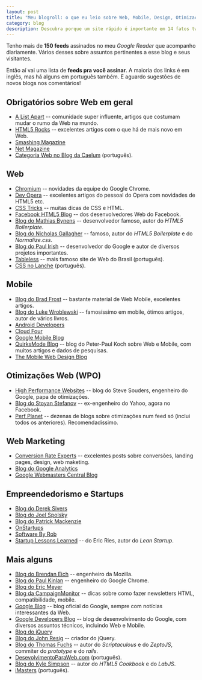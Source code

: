 ```yaml
---
layout: post
title: "Meu blogroll: o que eu leio sobre Web, Mobile, Design, Otimizações e afins"
category: blog
description: Descubra porque um site rápido é importante em 14 fatos tweetáveis
---
```


Tenho mais de **150 feeds** assinados no meu *Google Reader* que acompanho diariamente. Vários desses sobre assuntos pertinentes a esse blog e seus visitantes.

Então aí vai uma lista de **feeds pra você assinar**. A maioria dos links é em inglês, mas há alguns em português também. E aguardo sugestões de novos blogs nos comentários!

## Obrigatórios sobre Web em geral

* [A List Apart](http://www.alistapart.com/) -- comunidade super influente, artigos que costumam mudar o rumo da Web na mundo.
* [HTML5 Rocks](http://www.html5rocks.com/en/) -- excelentes artigos com o que há de mais novo em Web.
* [Smashing Magazine](http://www.smashingmagazine.com)
* [Net Magazine](http://www.netmagazine.com)
* [Categoria Web no Blog da Caelum](http://blog.caelum.com.br/category/web-design/) (português).

## Web

* [Chromium](http://blog.chromium.org/) -- novidades da equipe do Google Chrome.
* [Dev Opera](http://dev.opera.com/) -- excelentes artigos do pessoal do Opera com novidades de HTML5 etc.
* [CSS Tricks](http://css-tricks.com) -- muitas dicas de CSS e HTML.
* [Facebook HTML5 Blog](http://developers.facebook.com/html5/blog/) -- dos desenvolvedores Web do Facebook.
* [Blog do Mathias Bynens](http://mathiasbynens.be/notes) -- desenvolvedor famoso, autor do *HTML5 Boilerplate*.
* [Blog do Nicholas Gallagher](http://nicolasgallagher.com) -- famoso, autor do *HTML5 Boilerplate* e do *Normalize.css*.
* [Blog do Paul Irish](http://paulirish.com) -- desenvolvedor do Google e autor de diversos projetos importantes.
* [Tableless](http://tableless.com.br) -- mais famoso site de Web do Brasil (português).
* [CSS no Lanche](http://www.cssnolanche.com.br/) (português).

## Mobile

* [Blog do Brad Frost](http://bradfrostweb.com/) -- bastante material de Web Mobile, excelentes artigos.
* [Blog do Luke Wroblewski](http://www.lukew.com/) -- famosíssimo em mobile, ótimos artigos, autor de vários livros.
* [Android Developers](http://android-developers.blogspot.com/)
* [Cloud Four](http://blog.cloudfour.com)
* [Google Mobile Blog](http://googlemobile.blogspot.com/)
* [QuirksMode Blog](http://www.quirksmode.org/blog/) -- blog do Peter-Paul Koch sobre Web e Mobile, com muitos artigos e dados de pesquisas.
* [The Mobile Web Design Blog](http://www.themobilewebdesignblog.com/)

## Otimizações Web (WPO)

* [High Performance Websites](http://www.stevesouders.com/blog) -- blog do Steve Souders, engenheiro do Google, papa de otimizações.
* [Blog do Stoyan Stefanov](http://www.phpied.com) -- ex-engenheiro do Yahoo, agora no Facebook.
* [Perf Planet](http://www.perfplanet.com/) -- dezenas de blogs sobre otimizações num feed só (inclui todos os anteriores). Recomendadíssimo.

## Web Marketing

* [Conversion Rate Experts](http://www.conversion-rate-experts.com) -- excelentes posts sobre conversões, landing pages, design, web maketing.
* [Blog do Google Analytics](http://analytics.blogspot.com/)
* [Google Webmasters Central Blog](http://googlewebmastercentral.blogspot.com/)

## Empreendedorismo e Startups

* [Blog do Derek Sivers](http://sivers.org/)
* [Blog do Joel Spolsky](http://joelonsoftware.com)
* [Blog do Patrick Mackenzie](http://www.kalzumeus.com/)
* [OnStartups](http://onstartups.com/)
* [Software By Rob](http://www.softwarebyrob.com)
* [Startup Lessons Learned](http://www.startuplessonslearned.com/) -- do Eric Ries, autor do *Lean Startup*.

## Mais alguns

* [Blog do Brendan Eich](http://brendaneich.com/) -- engenheiro da Mozilla.
* [Blog do Paul Kinlan](http://paul.kinlan.me/) -- engenheiro do Google Chrome.
* [Blog do Eric Meyer](http://meyerweb.com/eric/thoughts)
* [Blog da CampaignMonitor](http://www.campaignmonitor.com) -- dicas sobre como fazer newsletters HTML, compatibilidade, mobile.
* [Google Blog](http://googleblog.blogspot.com/) -- blog oficial do Google, sempre com notícias interessantes da Web.
* [Google Developers Blog](http://googledevelopers.blogspot.com/) -- blog de desenvolvimento do Google, com diversos assuntos técnicos, incluindo Web e Mobile.
* [Blog do jQuery](http://blog.jquery.com/)
* [Blog do John Resig](http://ejohn.org/) -- criador do jQuery.
* [Blog do Thomas Fuchs](http://mir.aculo.us/) -- autor do *Scriptaculous* e do *ZeptoJS*, commiter do *prototype* e do *rails*.
* [DesevolvimentoParaWeb.com](http://desenvolvimentoparaweb.com/) (português).
* [Blog do Kyle Simpson](http://blog.getify.com/) -- autor do *HTML5 Cookbook* e do *LabJS*.
* [iMasters](http://www.imasters.com.br) (português).

